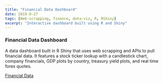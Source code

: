 ```yaml
---
title: "Financial Data Dashboard"
date: 2019-9-27
tags: [Web-scrapping, finance, data-viz, R, RShiny]
excerpt: "Interactive dashboard built using R and Shiny"
---
```


<h3>Financial Data Dashboard</h3>

A data dashboard built in R Shiny that uses web scrapping and APIs to pull financial data. It features a stock ticker lookup with a candlestick chart, company financials, GDP plots by country, treasury yield plots, and real time forex quotes.

<a href = "https://trevorjohnson.shinyapps.io/Finance/" title = "Financial Data" target = "_blank">Financial Data</a>


